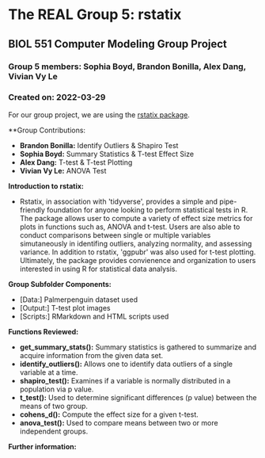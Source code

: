 # The REAL Group 5: rstatix
## BIOL 551 Computer Modeling Group Project
### Group 5 members: Sophia Boyd, Brandon Bonilla, Alex Dang, Vivian Vy Le
### Created on: 2022-03-29

For our group project, we are using the [rstatix package](https://github.com/kassambara/rstatix).

**Group Contributions:

- **Brandon Bonilla:** Identify Outliers & Shapiro Test
- **Sophia Boyd:** Summary Statistics & T-test Effect Size
- **Alex Dang:** T-test & T-test Plotting 
- **Vivian Vy Le:** ANOVA Test

**Introduction to rstatix:**
- Rstatix, in association with 'tidyverse', provides a simple and pipe-friendly foundation for anyone looking to perform statistical tests in R. The package allows user to compute a variety of effect size metrics for plots in functions such as, ANOVA and t-test. Users are also able to conduct comparisons between single or multiple variables simutaneously in identifing outliers, analyzing normality, and assessing variance. In addition to rstatix, 'ggpubr' was also used for t-test plotting. Ultimately, the package provides convienence and organization to users interested in using R for statistical data analysis.     

**Group Subfolder Components:** 
- [Data:] Palmerpenguin dataset used
- [Output:] T-test plot images
- [Scripts:] RMarkdown and HTML scripts used  

**Functions Reviewed:**
- **get_summary_stats():** Summary statistics is gathered to summarize and acquire information from the given data set.
- **identify_outliers():** Allows one to identify data outliers of a single variable at a time.
- **shapiro_test():** Examines if a variable is normally distributed in a population via p value.
- **t_test():** Used to determine significant differences (p value) between the means of two group.
- **cohens_d():** Compute the effect size for a given t-test.
- **anova_test():** Used to compare means between two or more independent groups.

**Further information:**
